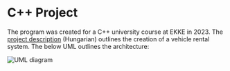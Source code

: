 # C++ Project

The program was created for a C++ university course at EKKE in 2023.  The [project description](https://github.com/lesheidrich/CplusplusBeadando/blob/a81d132941b7d24bbbddf5d2c7ddd65a07fe3888/Docs/TaskDescription) (Hungarian) outlines the creation of a vehicle rental system. The below UML outlines the architecture:
  
![UML diagram](https://github.com/lesheidrich/CplusplusBeadando/blob/main/Docs/UML.png?raw=true)



